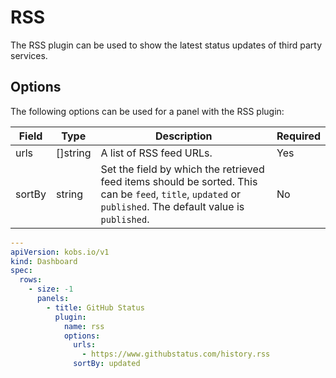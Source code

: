 # RSS

The RSS plugin can be used to show the latest status updates of third party services.

## Options

The following options can be used for a panel with the RSS plugin:

| Field | Type | Description | Required |
| ----- | ---- | ----------- | -------- |
| urls | []string | A list of RSS feed URLs. | Yes |
| sortBy | string | Set the field by which the retrieved feed items should be sorted. This can be `feed`, `title`, `updated` or `published`. The default value is `published`. | No |

```yaml
---
apiVersion: kobs.io/v1
kind: Dashboard
spec:
  rows:
    - size: -1
      panels:
        - title: GitHub Status
          plugin:
            name: rss
            options:
              urls:
                - https://www.githubstatus.com/history.rss
              sortBy: updated
```
